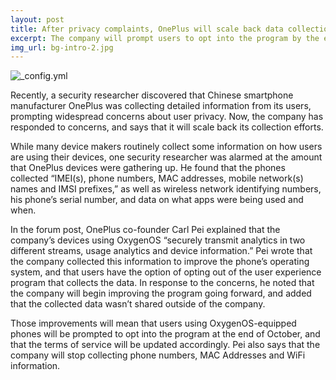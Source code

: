 ```yaml
---
layout: post
title: After privacy complaints, OnePlus will scale back data collection on its devices
excerpt: The company will prompt users to opt into the program by the end of October
img_url: bg-intro-2.jpg
---
```

![_config.yml](http://cdn.vox-cdn.com/thumbor/2bKm8ZnbMkdvJFF4z8Zonz1P-4U=/0x0:600x400/920x613/filters:focal(252x152:348x248):format(webp)/cdn.vox-cdn.com/uploads/chorus_image/image/57156995/akrales_170615_1768_0081.0.jpg)

Recently, a security researcher discovered that Chinese smartphone manufacturer OnePlus was collecting detailed information from its users, prompting widespread concerns about user privacy. Now, the company has responded to concerns, and says that it will scale back its collection efforts.

While many device makers routinely collect some information on how users are using their devices, one security researcher was alarmed at the amount that OnePlus devices were gathering up. He found that the phones collected “IMEI(s), phone numbers, MAC addresses, mobile network(s) names and IMSI prefixes,” as well as wireless network identifying numbers, his phone’s serial number, and data on what apps were being used and when.

In the forum post, OnePlus co-founder Carl Pei explained that the company’s devices using OxygenOS “securely transmit analytics in two different streams, usage analytics and device information.” Pei wrote that the company collected this information to improve the phone’s operating system, and that users have the option of opting out of the user experience program that collects the data. In response to the concerns, he noted that the company will begin improving the program going forward, and added that the collected data wasn’t shared outside of the company.

Those improvements will mean that users using OxygenOS-equipped phones will be prompted to opt into the program at the end of October, and that the terms of service will be updated accordingly. Pei also says that the company will stop collecting phone numbers, MAC Addresses and WiFi information.

